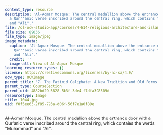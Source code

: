 ```yaml
---
content_type: resource
description: 'Al-Aqmar Mosque: The central medallion above the entrance door with
  a Qur''anic verse inscribed around the central ring, which contains the words "Muhammad"
  and "Ali".'
file: /ol-ocw-studio-app/courses/4-614-religious-architecture-and-islamic-cultures-fall-2002/f0f5ee632f85793ad06f56f7e1a0f89e_1044.jpg
file_size: 89036
file_type: image/jpeg
image_metadata:
  caption: 'Al-Aqmar Mosque: The central medallion above the entrance door with a
    Qur''anic verse inscribed around the central ring, which contains the words "Muhammad"
    and "Ali".'
  credit: ''
  image-alt: View of Al-Aqmar Mosque
learning_resource_types: []
license: https://creativecommons.org/licenses/by-nc-sa/4.0/
ocw_type: OCWImage
parent_title: '7. The Fatimid Caliphate: A New Tradition and Old Forms'
parent_type: CourseSection
parent_uid: 4882bd29-5828-5b3f-3de4-f7dfa398509d
resourcetype: Image
title: 1044.jpg
uid: f0f5ee63-2f85-793a-d06f-56f7e1a0f89e
---
```

Al-Aqmar Mosque: The central medallion above the entrance door with a Qur'anic verse inscribed around the central ring, which contains the words "Muhammad" and "Ali".